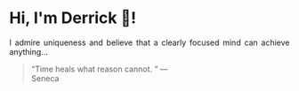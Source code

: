 # Hi, I'm Derrick 👋!
<p align="justify">I admire uniqueness and believe that a clearly focused mind can achieve anything...</p> 
<!-- #quote-start -->
<blockquote>&ldquo;Time heals what reason cannot.  &rdquo; &mdash; <footer>Seneca</footer></blockquote>
<!-- #quote-end -->
